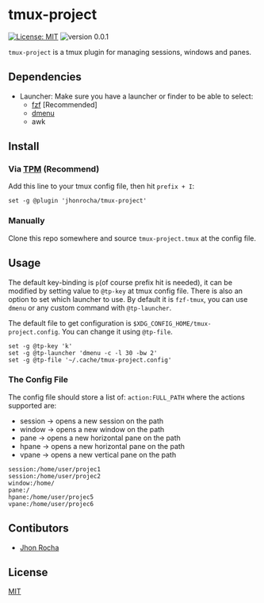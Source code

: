 # tmux-project

[![License: MIT](https://img.shields.io/badge/License-MIT-yellow.svg)](https://wfxr.mit-license.org/2018)
![version 0.0.1](https://img.shields.io/badge/version-0.0.1-red.svg)

`tmux-project` is a tmux plugin for managing sessions, windows and panes.

## Dependencies

- Launcher: Make sure you have a launcher or finder to be able to select:
  - [fzf](https://github.com/junegunn/fzf) [Recommended]
  - [dmenu](https://github.com/junegunn/fzf)
  - awk

## Install

### Via [TPM](https://github.com/tmux-plugins/tpm) (Recommend)

Add this line to your tmux config file, then hit `prefix + I`:

``` tmux
set -g @plugin 'jhonrocha/tmux-project'
```

### Manually

Clone this repo somewhere and source `tmux-project.tmux` at the config file.

## Usage

The default key-binding is `p`(of course prefix hit is needed), it can be modified
by setting value to `@tp-key` at tmux config file.
There is also an option to set which launcher to use. By default it is `fzf-tmux`,
you can use `dmenu` or any custom command with `@tp-launcher`.

The default file to get configuration is `$XDG_CONFIG_HOME/tmux-project.config`.
You can change it using `@tp-file`.

``` tmux
set -g @tp-key 'k'
set -g @tp-launcher 'dmenu -c -l 30 -bw 2'
set -g @tp-file '~/.cache/tmux-project.config'
```

### The Config File
The config file should store a list of: `action:FULL_PATH` where the actions 
supported are:

- session -> opens a new session on the path
- window -> opens a new window on the path
- pane -> opens a new horizontal pane on the path
- hpane -> opens a new horizontal pane on the path
- vpane -> opens a new vertical pane on the path

```
session:/home/user/projec1
session:/home/user/projec2
window:/home/
pane:/
hpane:/home/user/projec5
vpane:/home/user/projec6
```

## Contibutors

- [Jhon Rocha](https://github.com/jhonrocha)

## License

[MIT](https://github.com/jhonrocha/tmux-project/blob/master/LICENSE)
